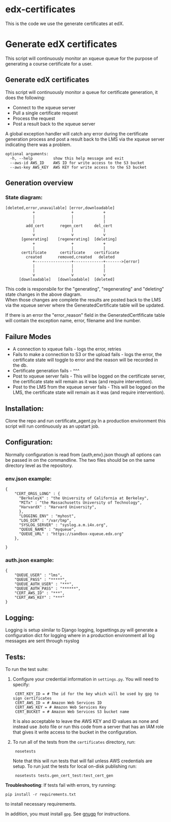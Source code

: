 # edx-certificates

This is the code we use the generate certificates at edX.



# Generate edX certificates

This script will continuously monitor an xqueue queue
for the purpose of generating a course certificate for a user.

Generate edX certificates
-------------------------

This script will continuously monitor a queue
for certificate generation, it does the following:

* Connect to the xqueue server
* Pull a single certificate request
* Process the request
* Post a result back to the xqueue server

A global exception handler will catch any error
during the certificate generation process and
post a result back to the LMS via the xqueue server
indicating there was a problem.

    
    optional arguments:
      -h, --help         show this help message and exit
      --aws-id AWS_ID    AWS ID for write access to the S3 bucket
      --aws-key AWS_KEY  AWS KEY for write access to the S3 bucket


## Generation overview

### State diagram:

    [deleted,error,unavailable] [error,downloadable]
                +                +             +
                |                |             |
                |                |             |
             add_cert       regen_cert     del_cert
                |                |             |
                v                v             v
           [generating]    [regenerating]  [deleting]
                +                +             +
                |                |             |
           certificate      certificate    certificate
             created       removed,created   deleted
                +----------------+-------------+------->[error]
                |                |             |
                |                |             |
                v                v             v
          [downloadable]   [downloadable]  [deleted]
    

This code is responsbile for the
"generating", "regenerating" and "deleting" state
changes in the above diagram.  
When those changes are complete the results are posted
back to the LMS via the xqueue server where the GeneratedCertificate
table will be updated.

If there is an error the "error\_reason" field in the GeneratedCertfificate
table will contain the exception name, error, filename and line number.

## Failure Modes

* A connection to xqueue fails - logs the error, retries
* Fails to make a connection to S3 or the upload fails - logs the error, the certificate state will toggle to error and the reason will be recorded in the db.
* Certificate generation fails - ^^^
* Post to xqueue server fails - This will be logged on the certificate server, the certificate state will remain as it was (and require intervention).
* Post to the LMS from the xqueue server fails - This will be logged on the LMS, the certificate state will remain as it was (and require intervention).


## Installation:

Clone the repo and run certificate\_agent.py
In a production environment this script will run continuously
as an upstart job.

## Configuration:

Normally configuration is read from {auth,env}.json though
all options can be passed in on the commandline.
The two files should be on the same directory level as the
repository.

### env.json example:

    {
        "CERT_ORGS_LONG" : {
          "BerkeleyX" : "the University of California at Berkeley",
          "MITx" : "the Massachusetts University of Technology",
          "HarvardX" : "Harvard University",
          },
          "LOGGING_ENV" : "myhost",
          "LOG_DIR" : "/var/tmp",
          "SYSLOG_SERVER" : "syslog.a.m.i4x.org",
          "QUEUE_NAME" : "myqueue",
          "QUEUE_URL" : "https://sandbox-xqueue.edx.org"
        },
    
    }
    
### auth.json example:
    {
        "QUEUE_USER" : "lms",
        "QUEUE_PASS" : "*****",
        "QUEUE_AUTH_USER" : "***",
        "QUEUE_AUTH_PASS" : "******",
        "CERT_AWS_ID" : "***",
        "CERT_AWS_KEY" : "***"
    }


## Logging:

Logging is setup similar to Django logging, logsettings.py
will generate a configuration dict for logging where in a production
environment all log messages are sent through rsyslog

## Tests:

To run the test suite:

1. Configure your credential information in `settings.py`.  You will need to specify:

        CERT_KEY_ID = # The id for the key which will be used by gpg to sign certificates
        CERT_AWS_ID = # Amazon Web Services ID
        CERT_AWS_KEY = # Amazon Web Services Key
        CERT_BUCKET = # Amazon Web Services S3 bucket name

   It is also acceptable to leave the AWS KEY and ID values as none and instead
   use .boto file or run this code from a server that has an
   IAM role that gives it write access to the bucket in the configuration.

2. To run all of the tests from the `certificates` directory, run:

        nosetests

   Note that this will run tests that will fail unless AWS credentials are setup. To run just
   the tests for local on-disk publishing run:

        nosetests tests.gen_cert_test:test_cert_gen


**Troubleshooting**: If tests fail with errors, try running:

    pip install -r requirements.txt

to install necessary requirements.  

In addition, you must install `gpg`.  See [gnugp](http://www.gnupg.org/)
for instructions.

